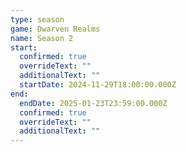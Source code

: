 ```yaml
---
type: season
game: Dwarven Realms
name: Season 2
start:
  confirmed: true
  overrideText: ""
  additionalText: ""
  startDate: 2024-11-29T18:00:00.000Z
end:
  endDate: 2025-01-23T23:59:00.000Z
  confirmed: true
  overrideText: ""
  additionalText: ""
---
```

